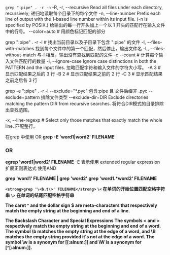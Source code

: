 `grep ":pipe" . -r -n`
-R, -r, --recursive  Read all  files  under  each  directory,  recursively; 递归地读取每个目录下的每个文件
-n, --line-number  Prefix  each  line of output with the 1-based line number within its input file.  (-n is specified by POSIX.)
给输出的每一行开头加上一个以 1 开头的匹配行在输入文件中的行号。
--color=auto  # 用颜色标记匹配的部分

grep ":pipe" . -r -l   # 找出当前目录以及子目录下包含 ":pipe" 的文件
-l, --files-with-matches  找到每个文件中的第一个匹配，然后停止，输出文件名
-L, --files-without-match  与-l 相反，输出没有查找到匹配的文件
-c --count   # 计算每个输入文件匹配行的数量
-i, --ignore-case
Ignore case distinctions in  both  the  PATTERN  and  the  input files. 
忽略匹配字符和输入文件的字符大小写。
-A 3   # 显示匹配结果之后的 3 行
-B 2   # 显示匹配结果之前的 2 行
-C 3   # 显示匹配结果之前之后各 3 行

grep -e ":pipe" . -r -l --exclude="*.pyc"  包含:pipe 且 文件后缀非 .pyc
--exclude=pattern 排除文件类型
--exclude-dir=DIR  Exclude  directories  matching  the  pattern  DIR from recursive searches. 将符合DIR模式的目录排除出查找范围。

-x, --line-regexp     # Select only those matches that exactly  match  the  whole  line.  匹配整行。

在grep 中使用 OR
<strong>grep -E 'word1|word2' FILENAME</strong>
### OR ###
<strong>egrep 'word1|word2' FILENAME</strong>
-E 表示使用 extended regular expression 扩展正则表达式
使用AND
	
<strong>grep 'word1' FILENAME | grep 'word2'</strong>
<strong>grep 'word1.*word2' FILENAME 
	
`<strong>grep '\<b.t\>' FILENAME</strong>`
`\<` 在单词的开始位置匹配空格字符串
`\>` 在单词的结尾匹配空格字符串

The caret ^ and the dollar sign $ are meta-characters that respectively
       match the empty string at the beginning and end of a line.

The Backslash Character and Special Expressions
       The  symbols  \<  and  \>  respectively  match  the empty string at the beginning and end of a word.  The symbol \b matches the empty string at the  edge  of a word, and \B matches the empty string provided it's not at the edge of a word.  The symbol \w is a synonym for [[:alnum:]]  and \W is a synonym for [^[:alnum:]].


